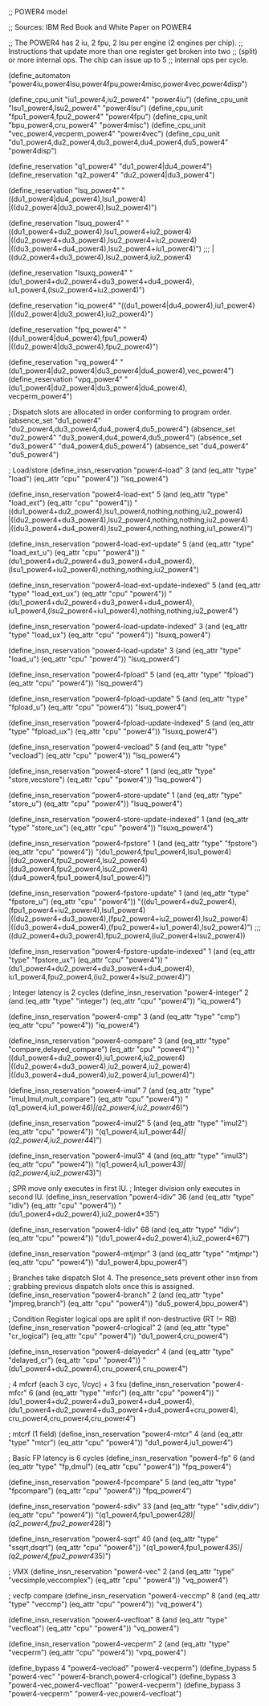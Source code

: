 ;; POWER4 model

;; Sources: IBM Red Book and White Paper on POWER4

;; The POWER4 has 2 iu, 2 fpu, 2 lsu per engine (2 engines per chip).
;; Instructions that update more than one register get broken into two
;; (split) or more internal ops.  The chip can issue up to 5
;; internal ops per cycle.

(define_automaton "power4iu,power4lsu,power4fpu,power4misc,power4vec,power4disp")

(define_cpu_unit "iu1_power4,iu2_power4" "power4iu")
(define_cpu_unit "lsu1_power4,lsu2_power4" "power4lsu")
(define_cpu_unit "fpu1_power4,fpu2_power4" "power4fpu")
(define_cpu_unit "bpu_power4,cru_power4" "power4misc")
(define_cpu_unit "vec_power4,vecperm_power4" "power4vec")
(define_cpu_unit "du1_power4,du2_power4,du3_power4,du4_power4,du5_power4"
		 "power4disp")

(define_reservation "q1_power4" "du1_power4|du4_power4")
(define_reservation "q2_power4" "du2_power4|du3_power4")

(define_reservation "lsq_power4" "((du1_power4|du4_power4),lsu1_power4)\
				 |((du2_power4|du3_power4),lsu2_power4)")

(define_reservation "lsuq_power4"
		    "((du1_power4+du2_power4),lsu1_power4+iu2_power4)\
		    |((du2_power4+du3_power4),lsu2_power4+iu2_power4)\
		    |((du3_power4+du4_power4),lsu2_power4+iu1_power4)")
;;;		    |((du2_power4+du3_power4),lsu2_power4,iu2_power4)

(define_reservation "lsuxq_power4"
		    "(du1_power4+du2_power4+du3_power4+du4_power4),\
		     iu1_power4,(lsu2_power4+iu2_power4)")

(define_reservation "iq_power4" "((du1_power4|du4_power4),iu1_power4)\
				|((du2_power4|du3_power4),iu2_power4)")

(define_reservation "fpq_power4" "((du1_power4|du4_power4),fpu1_power4)\
				 |((du2_power4|du3_power4),fpu2_power4)")

(define_reservation "vq_power4"
		    "(du1_power4|du2_power4|du3_power4|du4_power4),vec_power4")
(define_reservation "vpq_power4"
		    "(du1_power4|du2_power4|du3_power4|du4_power4),\
		     vecperm_power4")


; Dispatch slots are allocated in order conforming to program order.
(absence_set "du1_power4" "du2_power4,du3_power4,du4_power4,du5_power4")
(absence_set "du2_power4" "du3_power4,du4_power4,du5_power4")
(absence_set "du3_power4" "du4_power4,du5_power4")
(absence_set "du4_power4" "du5_power4")


; Load/store
(define_insn_reservation "power4-load" 3
  (and (eq_attr "type" "load")
       (eq_attr "cpu" "power4"))
  "lsq_power4")

(define_insn_reservation "power4-load-ext" 5
  (and (eq_attr "type" "load_ext")
       (eq_attr "cpu" "power4"))
  "((du1_power4+du2_power4),lsu1_power4,nothing,nothing,iu2_power4)\
  |((du2_power4+du3_power4),lsu2_power4,nothing,nothing,iu2_power4)\
  |((du3_power4+du4_power4),lsu2_power4,nothing,nothing,iu1_power4)")

(define_insn_reservation "power4-load-ext-update" 5
  (and (eq_attr "type" "load_ext_u")
       (eq_attr "cpu" "power4"))
  "(du1_power4+du2_power4+du3_power4+du4_power4),\
   (lsu1_power4+iu2_power4),nothing,nothing,iu2_power4")

(define_insn_reservation "power4-load-ext-update-indexed" 5
  (and (eq_attr "type" "load_ext_ux")
       (eq_attr "cpu" "power4"))
  "(du1_power4+du2_power4+du3_power4+du4_power4),\
   iu1_power4,(lsu2_power4+iu1_power4),nothing,nothing,iu2_power4")

(define_insn_reservation "power4-load-update-indexed" 3
  (and (eq_attr "type" "load_ux")
       (eq_attr "cpu" "power4"))
  "lsuxq_power4")

(define_insn_reservation "power4-load-update" 3
  (and (eq_attr "type" "load_u")
       (eq_attr "cpu" "power4"))
  "lsuq_power4")

(define_insn_reservation "power4-fpload" 5
  (and (eq_attr "type" "fpload")
       (eq_attr "cpu" "power4"))
  "lsq_power4")

(define_insn_reservation "power4-fpload-update" 5
  (and (eq_attr "type" "fpload_u")
       (eq_attr "cpu" "power4"))
  "lsuq_power4")

(define_insn_reservation "power4-fpload-update-indexed" 5
  (and (eq_attr "type" "fpload_ux")
       (eq_attr "cpu" "power4"))
  "lsuxq_power4")

(define_insn_reservation "power4-vecload" 5
  (and (eq_attr "type" "vecload")
       (eq_attr "cpu" "power4"))
  "lsq_power4")

(define_insn_reservation "power4-store" 1
  (and (eq_attr "type" "store,vecstore")
       (eq_attr "cpu" "power4"))
  "lsq_power4")

(define_insn_reservation "power4-store-update" 1
  (and (eq_attr "type" "store_u")
       (eq_attr "cpu" "power4"))
  "lsuq_power4")

(define_insn_reservation "power4-store-update-indexed" 1
  (and (eq_attr "type" "store_ux")
       (eq_attr "cpu" "power4"))
  "lsuxq_power4")

(define_insn_reservation "power4-fpstore" 1
  (and (eq_attr "type" "fpstore")
       (eq_attr "cpu" "power4"))
  "(du1_power4,fpu1_power4,lsu1_power4)\
  |(du2_power4,fpu2_power4,lsu2_power4)\
  |(du3_power4,fpu2_power4,lsu2_power4)\
  |(du4_power4,fpu1_power4,lsu1_power4)")

(define_insn_reservation "power4-fpstore-update" 1
  (and (eq_attr "type" "fpstore_u")
       (eq_attr "cpu" "power4"))
  "((du1_power4+du2_power4),(fpu1_power4+iu2_power4),lsu1_power4)\
  |((du2_power4+du3_power4),(fpu2_power4+iu2_power4),lsu2_power4)\
  |((du3_power4+du4_power4),(fpu2_power4+iu1_power4),lsu2_power4)")
;;;((du2_power4+du3_power4),fpu2_power4,(iu2_power4+lsu2_power4))

(define_insn_reservation "power4-fpstore-update-indexed" 1
  (and (eq_attr "type" "fpstore_ux")
       (eq_attr "cpu" "power4"))
  "(du1_power4+du2_power4+du3_power4+du4_power4),
   iu1_power4,fpu2_power4,(iu2_power4+lsu2_power4)")


; Integer latency is 2 cycles
(define_insn_reservation "power4-integer" 2
  (and (eq_attr "type" "integer")
       (eq_attr "cpu" "power4"))
  "iq_power4")

(define_insn_reservation "power4-cmp" 3
  (and (eq_attr "type" "cmp")
       (eq_attr "cpu" "power4"))
  "iq_power4")

(define_insn_reservation "power4-compare" 3
  (and (eq_attr "type" "compare,delayed_compare")
       (eq_attr "cpu" "power4"))
  "((du1_power4+du2_power4),iu1_power4,iu2_power4)\
  |((du2_power4+du3_power4),iu2_power4,iu2_power4)\
  |((du3_power4+du4_power4),iu2_power4,iu1_power4)")

(define_insn_reservation "power4-imul" 7
  (and (eq_attr "type" "imul,lmul,mult_compare")
       (eq_attr "cpu" "power4"))
  "(q1_power4,iu1_power4*6)|(q2_power4,iu2_power4*6)")

(define_insn_reservation "power4-imul2" 5
  (and (eq_attr "type" "imul2")
       (eq_attr "cpu" "power4"))
  "(q1_power4,iu1_power4*4)|(q2_power4,iu2_power4*4)")

(define_insn_reservation "power4-imul3" 4
  (and (eq_attr "type" "imul3")
       (eq_attr "cpu" "power4"))
  "(q1_power4,iu1_power4*3)|(q2_power4,iu2_power4*3)")

; SPR move only executes in first IU.
; Integer division only executes in second IU.
(define_insn_reservation "power4-idiv" 36
  (and (eq_attr "type" "idiv")
       (eq_attr "cpu" "power4"))
  "(du1_power4+du2_power4),iu2_power4*35")

(define_insn_reservation "power4-ldiv" 68
  (and (eq_attr "type" "ldiv")
       (eq_attr "cpu" "power4"))
  "(du1_power4+du2_power4),iu2_power4*67")


(define_insn_reservation "power4-mtjmpr" 3
  (and (eq_attr "type" "mtjmpr")
       (eq_attr "cpu" "power4"))
  "du1_power4,bpu_power4")


; Branches take dispatch Slot 4.  The presence_sets prevent other insn from
; grabbing previous dispatch slots once this is assigned.
(define_insn_reservation "power4-branch" 2
  (and (eq_attr "type" "jmpreg,branch")
       (eq_attr "cpu" "power4"))
  "du5_power4,bpu_power4")


; Condition Register logical ops are split if non-destructive (RT != RB)
(define_insn_reservation "power4-crlogical" 2
  (and (eq_attr "type" "cr_logical")
       (eq_attr "cpu" "power4"))
  "du1_power4,cru_power4")

(define_insn_reservation "power4-delayedcr" 4
  (and (eq_attr "type" "delayed_cr")
       (eq_attr "cpu" "power4"))
  "(du1_power4+du2_power4),cru_power4,cru_power4")

; 4 mfcrf (each 3 cyc, 1/cyc) + 3 fxu
(define_insn_reservation "power4-mfcr" 6
  (and (eq_attr "type" "mfcr")
       (eq_attr "cpu" "power4"))
  "(du1_power4+du2_power4+du3_power4+du4_power4),\
   (du1_power4+du2_power4+du3_power4+du4_power4+cru_power4),\
    cru_power4,cru_power4,cru_power4")

; mtcrf (1 field)
(define_insn_reservation "power4-mtcr" 4
  (and (eq_attr "type" "mtcr")
       (eq_attr "cpu" "power4"))
  "du1_power4,iu1_power4")

; Basic FP latency is 6 cycles
(define_insn_reservation "power4-fp" 6
  (and (eq_attr "type" "fp,dmul")
       (eq_attr "cpu" "power4"))
  "fpq_power4")

(define_insn_reservation "power4-fpcompare" 5
  (and (eq_attr "type" "fpcompare")
       (eq_attr "cpu" "power4"))
  "fpq_power4")

(define_insn_reservation "power4-sdiv" 33
  (and (eq_attr "type" "sdiv,ddiv")
       (eq_attr "cpu" "power4"))
  "(q1_power4,fpu1_power4*28)|(q2_power4,fpu2_power4*28)")

(define_insn_reservation "power4-sqrt" 40
  (and (eq_attr "type" "ssqrt,dsqrt")
       (eq_attr "cpu" "power4"))
  "(q1_power4,fpu1_power4*35)|(q2_power4,fpu2_power4*35)")


; VMX
(define_insn_reservation "power4-vec" 2
  (and (eq_attr "type" "vecsimple,veccomplex")
       (eq_attr "cpu" "power4"))
  "vq_power4")

; vecfp compare
(define_insn_reservation "power4-veccmp" 8
  (and (eq_attr "type" "veccmp")
       (eq_attr "cpu" "power4"))
  "vq_power4")

(define_insn_reservation "power4-vecfloat" 8
  (and (eq_attr "type" "vecfloat")
       (eq_attr "cpu" "power4"))
  "vq_power4")

(define_insn_reservation "power4-vecperm" 2
  (and (eq_attr "type" "vecperm")
       (eq_attr "cpu" "power4"))
  "vpq_power4")

(define_bypass 4 "power4-vecload" "power4-vecperm")
(define_bypass 5 "power4-vec" "power4-branch,power4-crlogical")
(define_bypass 3 "power4-vec,power4-vecfloat" "power4-vecperm")
(define_bypass 3 "power4-vecperm" "power4-vec,power4-vecfloat")
